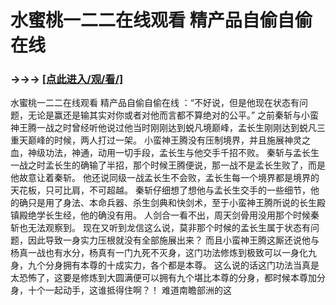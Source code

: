 # 水蜜桃一二二在线观看 精产品自偷自偷在线

### →→→ <a href="http://3t3e.com/index.html">[点此进入/观/看/]</a>

水蜜桃一二二在线观看 精产品自偷自偷在线
 ：“不好说，但是他现在状态有问题，无论是赢还是输其实对你或者对他而言都不算绝对的公平。”
    之前秦斩与小蛮神王腾一战之时曾经听他说过他当时刚刚达到蜕凡境巅峰，孟长生刚刚达到蜕凡三重天巅峰的时候，两人打过一架。
    小蛮神王腾没有压制境界，并且施展神灵之血，神级功法，神通，动用一切手段，孟长生与他交手千招不败。
    秦斩与孟长生一战之时孟长生的确输了半招，那个时候王腾便说，那一战不是孟长生败了，而是他故意让着秦斩。
    他还说同级一战孟长生不会败，孟长生每一个境界都是境界的天花板，只可比肩，不可超越。
    秦斩仔细想了想他与孟长生交手的一些细节，他的确只是用了身法、本命兵器、杀生剑典和快剑术，至于小蛮神王腾所说的长生殿镇殿绝学长生经，他的确没有用。
    人剑合一看不出，周天剑骨用没用那个时候秦斩也无法观察到。
    现在又听到龙信这么说，莫非那个时候的孟长生属于状态有问题，因此导致一身实力压根就没有全部施展出来？
    而且小蛮神王腾这厮还说他与杨真一战也有水分，杨真有一门九死不灭身，这门功法修炼到极致可以一身化九身，九个分身拥有本尊的十成实力，各个都是本尊。
    这么说的话这门功法当真是太恐怖了，这要是修炼到大圆满便可以拥有九个堪比本尊的分身，都时候本尊加分身，十个一起动手，这谁抵得住啊？！
    难道南瞻部洲的这
